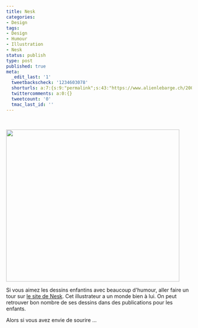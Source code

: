 ```yaml
---
title: Nesk
categories:
- Design
tags:
- Design
- Humour
- Illustration
- Nesk
status: publish
type: post
published: true
meta:
  _edit_last: '1'
  tweetbackscheck: '1234603078'
  shorturls: a:7:{s:9:"permalink";s:43:"https://www.alienlebarge.ch/2008/09/27/nesk/";s:7:"tinyurl";s:25:"https://tinyurl.com/amxvgl";s:4:"isgd";s:17:"https://is.gd/ikeQ";s:5:"bitly";s:18:"https://bit.ly/vfLu";s:5:"snipr";s:22:"https://snipr.com/b9xet";s:5:"snurl";s:22:"https://snurl.com/b9xet";s:7:"snipurl";s:24:"https://snipurl.com/b9xet";}
  twittercomments: a:0:{}
  tweetcount: '0'
  tmac_last_id: ''
---
```

 

<img class="alignnone size-medium wp-image-659" title="Job d'hiver" src="https://dlgjp9x71cipk.cloudfront.net/2008/09/noel-interim.jpg" alt="" width="470" height="414" />

Si vous aimez les dessins enfantins avec beaucoup d'humour, aller faire un tour sur <a title="Neskoncept" href="https://www.neskoncept.com/">le site de Nesk</a>. Cet illustrateur a un monde bien à lui. On peut retrouver bon nombre de ses dessins dans des publications pour les enfants.

Alors si vous avez envie de sourire ...
